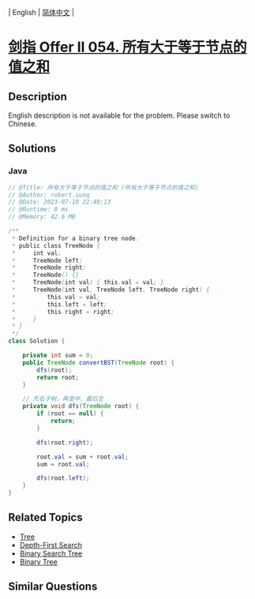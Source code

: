 
| English | [简体中文](README.md) |

# [剑指 Offer II 054. 所有大于等于节点的值之和](https://leetcode.cn//problems/w6cpku/)

## Description

<p>English description is not available for the problem. Please switch to Chinese.</p>


## Solutions


### Java

```Java
// @Title: 所有大于等于节点的值之和 (所有大于等于节点的值之和)
// @Author: robert.sunq
// @Date: 2023-07-10 22:40:13
// @Runtime: 0 ms
// @Memory: 42.6 MB

/**
 * Definition for a binary tree node.
 * public class TreeNode {
 *     int val;
 *     TreeNode left;
 *     TreeNode right;
 *     TreeNode() {}
 *     TreeNode(int val) { this.val = val; }
 *     TreeNode(int val, TreeNode left, TreeNode right) {
 *         this.val = val;
 *         this.left = left;
 *         this.right = right;
 *     }
 * }
 */
class Solution {

    private int sum = 0;
    public TreeNode convertBST(TreeNode root) {
        dfs(root);
        return root;
    }

    // 先右子树，再是中，最后左
    private void dfs(TreeNode root) {
        if (root == null) {
            return;
        }

        dfs(root.right);

        root.val = sum + root.val;
        sum = root.val;

        dfs(root.left);
    }
}
```



## Related Topics

- [Tree](https://leetcode.cn//tag/tree)
- [Depth-First Search](https://leetcode.cn//tag/depth-first-search)
- [Binary Search Tree](https://leetcode.cn//tag/binary-search-tree)
- [Binary Tree](https://leetcode.cn//tag/binary-tree)

## Similar Questions



